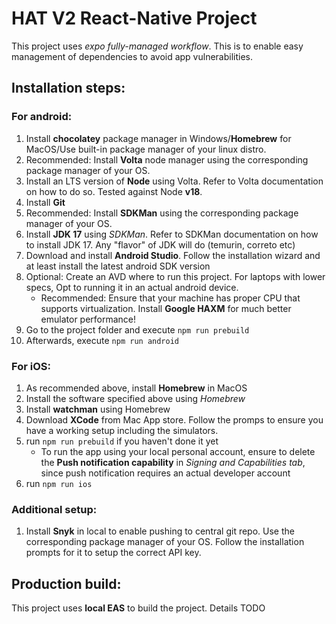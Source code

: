# HAT V2 React-Native Project

This project uses *expo fully-managed workflow*. This is to enable easy management of dependencies to avoid app vulnerabilities.

## Installation steps:

### For android:

1. Install **chocolatey** package manager in Windows/**Homebrew** for MacOS/Use built-in package manager of your linux distro.
2. Recommended: Install **Volta** node manager using the corresponding package manager of your OS.
3. Install an LTS version of **Node** using Volta. Refer to Volta documentation on how to do so. Tested against Node **v18**.
4. Install **Git**
5. Recommended: Install **SDKMan** using the corresponding package manager of your OS.
6. Install **JDK 17** using *SDKMan*. Refer to SDKMan documentation on how to install JDK 17. Any "flavor" of JDK will do (temurin, correto etc)
7. Download and install **Android Studio**. Follow the installation wizard and at least install the latest android SDK version
8. Optional: Create an AVD where to run this project. For laptops with lower specs, Opt to running it in an actual android device.
   * Recommended: Ensure that your machine has proper CPU that supports virtualization. Install **Google HAXM** for much better emulator performance!
9. Go to the project folder and execute `npm run prebuild`
10. Afterwards, execute `npm run android`

### For iOS:

1. As recommended above, install **Homebrew** in MacOS
2. Install the software specified above using _Homebrew_
3. Install **watchman** using Homebrew
4. Download **XCode** from Mac App store. Follow the promps to ensure you have a working setup including the simulators.
5. run `npm run prebuild` if you haven't done it yet
   * To run the app using your local personal account, ensure to delete the **Push notification capability** in *Signing and Capabilities tab*, since push notification requires an actual developer account
6. run `npm run ios`

### Additional setup:

1. Install **Snyk** in local to enable pushing to central git repo. Use the corresponding package manager of your OS. Follow the installation prompts for it to setup the correct API key.

## Production build:

This project uses **local EAS** to build the project. Details TODO
